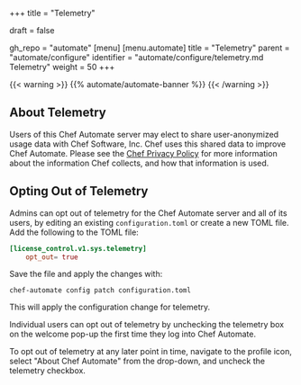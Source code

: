 +++
title = "Telemetry"

draft = false

gh_repo = "automate"
[menu]
  [menu.automate]
    title = "Telemetry"
    parent = "automate/configure"
    identifier = "automate/configure/telemetry.md Telemetry"
    weight = 50
+++

{{< warning >}}
{{% automate/automate-banner %}}
{{< /warning >}}

## About Telemetry

Users of this Chef Automate server may elect to share user-anonymized usage data with
Chef Software, Inc.
Chef uses this shared data to improve Chef Automate.
Please see the [Chef Privacy Policy](https://chef.io/privacy-policy) for more information about the information Chef collects, and how that information is used.

## Opting Out of Telemetry

Admins can opt out of telemetry for the Chef Automate server and all of its users, by editing an existing `configuration.toml` or create a new TOML file. Add the following to the TOML file:

```toml
[license_control.v1.sys.telemetry]
    opt_out= true
```

Save the file and apply the changes with:

  ``chef-automate config patch configuration.toml``

This will apply the configuration change for telemetry.

Individual users can opt out of telemetry by unchecking the telemetry box on the welcome pop-up the first time they log into Chef Automate.

To opt out of telemetry at any later point in time, navigate to the profile icon, select "About Chef Automate" from the drop-down, and uncheck the telemetry checkbox.
